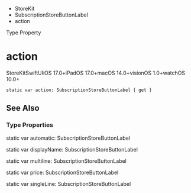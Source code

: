 

- StoreKit
- SubscriptionStoreButtonLabel
-  action 

Type Property

# action

StoreKitSwiftUIiOS 17.0+iPadOS 17.0+macOS 14.0+visionOS 1.0+watchOS 10.0+

``` source
static var action: SubscriptionStoreButtonLabel { get }
```

## See Also

### Type Properties

static var automatic: SubscriptionStoreButtonLabel

static var displayName: SubscriptionStoreButtonLabel

static var multiline: SubscriptionStoreButtonLabel

static var price: SubscriptionStoreButtonLabel

static var singleLine: SubscriptionStoreButtonLabel

